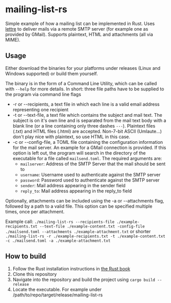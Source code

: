 # mailing-list-rs
Simple example of how a mailing list can be implemented in Rust. Uses [lettre](https://github.com/lettre/lettre) to deliver mails via a remote SMTP server (for example one as provided by GMail). Supports plaintext, HTML and attachments (all via MIME).

## Usage
Either download the binaries for your platforms under releases (Linux and Windows supported) or build them 
yourself.

The binary is in the form of a Command Line Utility, which can be called with `--help` for more details. 
In short: three file paths have to be supplied to the program via command line flags
* -r or --recipients, a text file in which each line is a valid email address representing one recipient
* -t or --text-file, a text file which contains the subject and mail text. The subject is on it's own line and is separated from the mail text body with a blank line (or a line containing only three dashes `---`). Plaintext files (.txt) and HTML files (.html) are accepted. Non-7-bit ASCII (Umlaute...) don't play nice with plaintext, so use HTML in this case.
* -c or --config-file, a TOML file containing the configuration information for the mail server. An example for a GMail connection is provided. If this option is left out, the program will search in the directory of the executable for a file called `mailsend.toml`. The required arguments are:
  * `mailserver`: Address of the SMTP Server that the mail should be sent to
  * `username`: Username used to authenticate against the SMTP server
  * `password`: Password used to authenticate against the SMTP server
  * `sender`:   Mail address appearing in the sender field
  * `reply_to`: Mail address appearing in the reply_to field

Optionally, attachments can be included using the -a or --attachments flag, followed by a path to a valid file. This option can be specified multiple times, once per attachment.

Example call: 
`./mailing-list-rs --recipients-file ./example-recipients.txt --text-file ./example-content.txt -config-file ./mailsend.toml --attachments ./example-attachment.txt`
or shorter
`./mailing-list-rs -r ./example-recipients.txt -t ./example-content.txt -c ./mailsend.toml -a ./example-attachment.txt`

## How to build
1. Follow the Rust installation instructions in [the Rust book](https://doc.rust-lang.org/book/ch01-01-installation.html)
2. Clone this repository
3. Navigate into the repository and build the project using `cargo build --release`
4. Locate the executable. For example under /path/to/repo/target/release/mailing-list-rs
